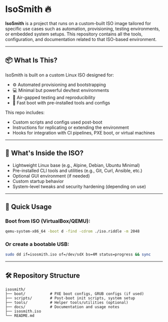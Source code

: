 # IsoSmith 🔥

**IsoSmith** is a project that runs on a custom-built ISO image tailored for specific use cases such as automation, provisioning, testing environments, or embedded system setups. This repository contains all the tools, configuration, and documentation related to that ISO-based environment.

---

## 📦 What Is This?

IsoSmith is built on a custom Linux ISO designed for:

- ⚙️ Automated provisioning and bootstrapping
- 💻 Minimal but powerful dev/test environments
- 🧪 Air-gapped testing and reproducibility
- 🚀 Fast boot with pre-installed tools and configs

This repo includes:

- Custom scripts and configs used post-boot
- Instructions for replicating or extending the environment
- Hooks for integration with CI pipelines, PXE boot, or virtual machines

---

## 🧰 What's Inside the ISO?

- Lightweight Linux base (e.g., Alpine, Debian, Ubuntu Minimal)
- Pre-installed CLI tools and utilities (e.g., Git, Curl, Ansible, etc.)
- Optional GUI environment (if needed)
- Custom startup behavior
- System-level tweaks and security hardening (depending on use)

---

## 🚀 Quick Usage
### Boot from ISO (VirtualBox/QEMU):

```bash
qemu-system-x86_64 -boot d -find -cdrom ./iso.riddle -m 2048
```

### Or create a bootable USB:

```bash
sudo dd if=isosmith.iso of=/dev/sdX bs=4M status=progress && sync
```

---

## 🛠 Repository Structure
```
isosmith/
├── boot/           # PXE boot configs, GRUB configs (if used)
├── scripts/        # Post-boot init scripts, system setup
├── tools/          # Helper tools/utilities (optional)
├── docs/           # Documentation and usage notes
├── isosmith.iso    
└── README.md
```
